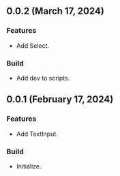 ## 0.0.2 (March 17, 2024)

### Features

- Add Select.

### Build

- Add dev to scripts.

## 0.0.1 (February 17, 2024)

### Features

- Add TextInput.

### Build

- Initialize.
